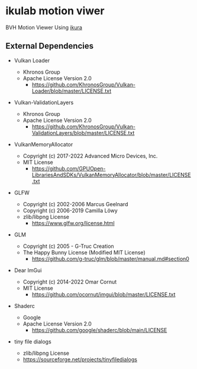 # ikulab motion viwer

BVH Motion Viewer Using [ikura](https://github.com/ikulab/ikura)

## External Dependencies

- Vulkan Loader
  - Khronos Group
  - Apache License Version 2.0
    - https://github.com/KhronosGroup/Vulkan-Loader/blob/master/LICENSE.txt

- Vulkan-ValidationLayers
  - Khronos Group
  - Apache License Version 2.0
    - https://github.com/KhronosGroup/Vulkan-ValidationLayers/blob/master/LICENSE.txt

- VulkanMemoryAllocator
  - Copyright (c) 2017-2022 Advanced Micro Devices, Inc.
  - MIT License
    - https://github.com/GPUOpen-LibrariesAndSDKs/VulkanMemoryAllocator/blob/master/LICENSE.txt

- GLFW
  - Copyright (c) 2002-2006 Marcus Geelnard
  - Copyright (c) 2006-2019 Camilla Löwy
  - zlib/libpng License
    - https://www.glfw.org/license.html

- GLM
  - Copyright (c) 2005 - G-Truc Creation
  - The Happy Bunny License (Modified MIT License)
    - https://github.com/g-truc/glm/blob/master/manual.md#section0

- Dear ImGui
  - Copyright (c) 2014-2022 Omar Cornut
  - MIT License
    - https://github.com/ocornut/imgui/blob/master/LICENSE.txt

- Shaderc
  - Google
  - Apache License Version 2.0 
    - https://github.com/google/shaderc/blob/main/LICENSE

- tiny file dialogs
  - zlib/libpng License
  - https://sourceforge.net/projects/tinyfiledialogs
